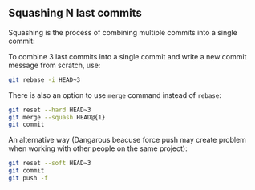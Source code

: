 ## Squashing N last commits

Squashing is the process of combining multiple commits into a single commit: 

To combine 3 last commits into a single commit and write a new commit message from scratch, use:

```bash
git rebase -i HEAD~3 
```

There is also an option to use <code>merge</code> command instead of <code>rebase</code>:

```bash
git reset --hard HEAD~3
git merge --squash HEAD@{1}
git commit
```

An alternative way (Dangarous beacuse force push may create problem when working with other people on the same project):

```bash
git reset --soft HEAD~3
git commit
git push -f
```
